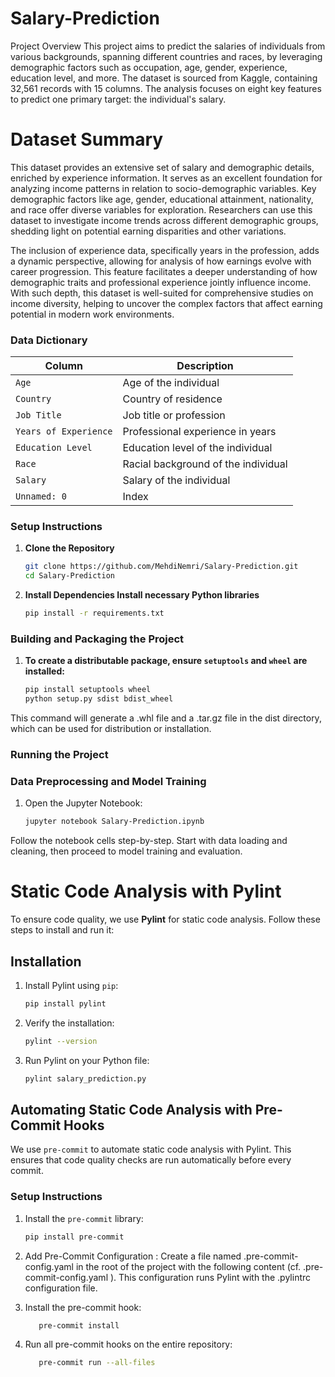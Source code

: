 # Salary-Prediction
Project Overview
This project aims to predict the salaries of individuals from various backgrounds, spanning different countries and races, by leveraging demographic factors such as occupation, age, gender, experience, education level, and more. The dataset is sourced from Kaggle, containing 32,561 records with 15 columns. The analysis focuses on eight key features to predict one primary target: the individual's salary.

# Dataset Summary
This dataset provides an extensive set of salary and demographic details, enriched by experience information. It serves as an excellent foundation for analyzing income patterns in relation to socio-demographic variables. Key demographic factors like age, gender, educational attainment, nationality, and race offer diverse variables for exploration. Researchers can use this dataset to investigate income trends across different demographic groups, shedding light on potential earning disparities and other variations.

The inclusion of experience data, specifically years in the profession, adds a dynamic perspective, allowing for analysis of how earnings evolve with career progression. This feature facilitates a deeper understanding of how demographic traits and professional experience jointly influence income. With such depth, this dataset is well-suited for comprehensive studies on income diversity, helping to uncover the complex factors that affect earning potential in modern work environments.

### Data Dictionary

| Column               | Description                                   |
|----------------------|-----------------------------------------------|
| `Age`                | Age of the individual                         |
| `Country`            | Country of residence                          |
| `Job Title`          | Job title or profession                       |
| `Years of Experience`| Professional experience in years              |
| `Education Level`    | Education level of the individual             |
| `Race`               | Racial background of the individual           |
| `Salary`             | Salary of the individual                      |
| `Unnamed: 0`         | Index                                         |


### Setup Instructions

1. **Clone the Repository**
   ```bash
   git clone https://github.com/MehdiNemri/Salary-Prediction.git
   cd Salary-Prediction
2. **Install Dependencies Install necessary Python libraries**
   ```bash
   pip install -r requirements.txt

### Building and Packaging the Project

1. **To create a distributable package, ensure `setuptools` and `wheel` are installed:**

   ```bash
   pip install setuptools wheel
   python setup.py sdist bdist_wheel
This command will generate a .whl file and a .tar.gz file in the dist directory, which can be used for distribution or installation.

### Running the Project

### Data Preprocessing and Model Training

1. Open the Jupyter Notebook:
   ```bash
   jupyter notebook Salary-Prediction.ipynb

Follow the notebook cells step-by-step. Start with data loading and cleaning, then proceed to model training and evaluation.


# Static Code Analysis with Pylint

To ensure code quality, we use **Pylint** for static code analysis. Follow these steps to install and run it:

## Installation
1. Install Pylint using `pip`:
   ```bash
   pip install pylint

2. Verify the installation:
   ```bash
   pylint --version

3. Run Pylint on your Python file:
   ```bash
   pylint salary_prediction.py

## Automating Static Code Analysis with Pre-Commit Hooks

We use `pre-commit` to automate static code analysis with Pylint. This ensures that code quality checks are run automatically before every commit.

### Setup Instructions

1. Install the `pre-commit` library:
   ```bash
   pip install pre-commit
   
2.  Add Pre-Commit Configuration : Create a file named .pre-commit-config.yaml in the root of the project with the following content (cf. .pre-commit-config.yaml ). This configuration runs Pylint with the .pylintrc configuration file.
   
3.  Install the pre-commit hook:
    ```bash
       pre-commit install
4. Run all pre-commit hooks on the entire repository:
   ```bash
      pre-commit run --all-files






